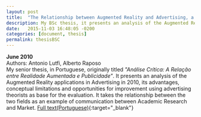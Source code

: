```yaml
---
layout: post
title:  "The Relationship between Augmented Reality and Advertising, a Critical Survey"
description: My BSc thesis, it presents an analysis of the Augmented Reality applications in Advertising in 2010, its advantages.
date:   2015-11-03 16:48:05 -0200
categories: [document, thesis]
permalink: thesisBSC
---
```

<b>June 2010</b>  
Authors: Antonio Lutfi, Alberto Raposo  
My senior thesis, in Portuguese, originally titled <i>"Análise Crítica: A Relação entre Realidade Aumentada e Publicidade"</i>. It presents an analysis of the Augmented Reality applications in Advertising in 2010, its advantages, conceptual limitations and opportunities for improvement using advertising theorists as base for the evaluation. It takes the relationship between the two fields as an example of communication between Academic Research and Market.
[Full text(Portuguese)](https://www.dropbox.com/s/93zxbfh53ix7pg8/Antonio%20Lutfi%20-%20Relacao%20entre%20Realidade%20Aumentada%20e%20Publicidade.pdf){:target="_blank"} 
